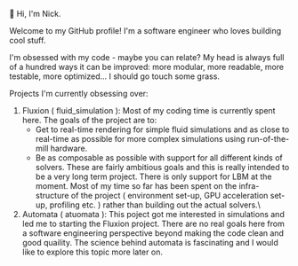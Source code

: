 👋 Hi, I'm Nick.

Welcome to my GitHub profile! I'm a software engineer who loves building cool stuff.

I'm obsessed with my code - maybe you can relate? My head is always full of a hundred ways it can be improved:
more modular, more readable, more testable, more optimized... I should go touch some grass.

Projects I'm currently obsessing over:
1) Fluxion ( fluid_simulation ): Most of my coding time is currently spent here.
The goals of the project are to:
   - Get to real-time rendering for simple fluid simulations and as close to real-time as possible for more complex simulations using run-of-the-mill hardware.
   - Be as composable as possible with support for all different kinds of solvers.
These are fairly ambitious goals and this is really intended to be a very long term project. There is only support for LBM at the moment. Most of my time so far
has been spent on the infra-structure of the project ( environment set-up, GPU acceleration set-up, profiling etc. ) rather than building out the actual solvers.\
3) Automata ( atuomata ):
This poject got me interested in simulations and led me to starting the Fluxion project. There are no real goals here from a software engineering perspective
beyond making the code clean and good quaility. The science behind automata is fascinating and I would like to explore this topic more later on.

